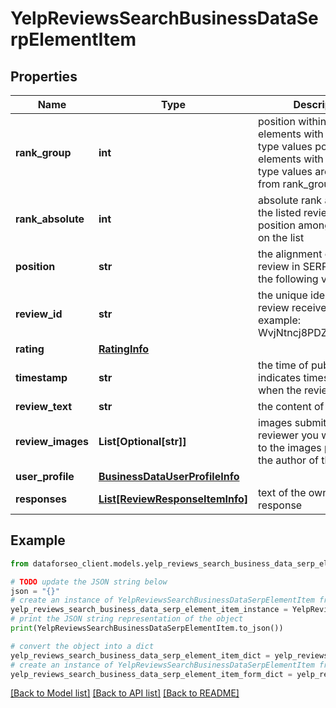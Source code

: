 # YelpReviewsSearchBusinessDataSerpElementItem


## Properties

Name | Type | Description | Notes
------------ | ------------- | ------------- | -------------
**rank_group** | **int** | position within a group of elements with identical type values positions of elements with different type values are omitted from rank_group | [optional] 
**rank_absolute** | **int** | absolute rank among all the listed reviews absolute position among all reviews on the list | [optional] 
**position** | **str** | the alignment of the review in SERP can take the following values: left | [optional] 
**review_id** | **str** | the unique identifier of a review received from Yelp example: WvjNtncj8PDZytbofWlC5A | [optional] 
**rating** | [**RatingInfo**](RatingInfo.md) |  | [optional] 
**timestamp** | **str** | the time of publication indicates timestamp of when the review was listed | [optional] 
**review_text** | **str** | the content of the review | [optional] 
**review_images** | **List[Optional[str]]** | images submitted by the reviewer you will find URLs to the images provided by the author of this review | [optional] 
**user_profile** | [**BusinessDataUserProfileInfo**](BusinessDataUserProfileInfo.md) |  | [optional] 
**responses** | [**List[ReviewResponseItemInfo]**](ReviewResponseItemInfo.md) | text of the owner’s response | [optional] 

## Example

```python
from dataforseo_client.models.yelp_reviews_search_business_data_serp_element_item import YelpReviewsSearchBusinessDataSerpElementItem

# TODO update the JSON string below
json = "{}"
# create an instance of YelpReviewsSearchBusinessDataSerpElementItem from a JSON string
yelp_reviews_search_business_data_serp_element_item_instance = YelpReviewsSearchBusinessDataSerpElementItem.from_json(json)
# print the JSON string representation of the object
print(YelpReviewsSearchBusinessDataSerpElementItem.to_json())

# convert the object into a dict
yelp_reviews_search_business_data_serp_element_item_dict = yelp_reviews_search_business_data_serp_element_item_instance.to_dict()
# create an instance of YelpReviewsSearchBusinessDataSerpElementItem from a dict
yelp_reviews_search_business_data_serp_element_item_form_dict = yelp_reviews_search_business_data_serp_element_item.from_dict(yelp_reviews_search_business_data_serp_element_item_dict)
```
[[Back to Model list]](../README.md#documentation-for-models) [[Back to API list]](../README.md#documentation-for-api-endpoints) [[Back to README]](../README.md)


